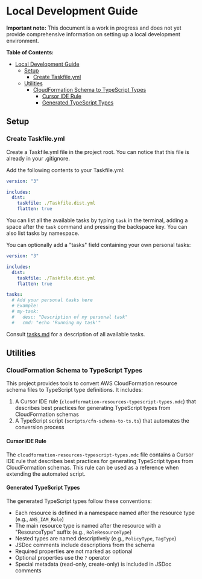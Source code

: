 # Local Development Guide

<!-- TODO: Complete the local development guide -->

**Important note:** This document is a work in progress and does not yet provide comprehensive information on setting up a local development environment.

**Table of Contents:**

- [Local Development Guide](#local-development-guide)
  - [Setup](#setup)
    - [Create Taskfile.yml](#create-taskfileyml)
  - [Utilities](#utilities)
    - [CloudFormation Schema to TypeScript Types](#cloudformation-schema-to-typescript-types)
      - [Cursor IDE Rule](#cursor-ide-rule)
      - [Generated TypeScript Types](#generated-typescript-types)

## Setup

### Create Taskfile.yml

Create a Taskfile.yml file in the project root. You can notice that this file is already in your .gitignore.

Add the following contents to your Taskfile.yml:

```yaml
version: "3"

includes:
  dist:
    taskfile: ./Taskfile.dist.yml
    flatten: true
```

You can list all the available tasks by typing `task` in the terminal, adding a space after the `task` command and pressing the backspace key. You can also list tasks by namespace.

You can optionally add a "tasks" field containing your own personal tasks:

```yaml
version: "3"

includes:
  dist:
    taskfile: ./Taskfile.dist.yml
    flatten: true

tasks:
  # Add your personal tasks here
  # Example:
  # my-task:
  #   desc: "Description of my personal task"
  #   cmd: "echo 'Running my task'"
```

Consult [tasks.md](tasks.md) for a description of all available tasks.

## Utilities

### CloudFormation Schema to TypeScript Types

This project provides tools to convert AWS CloudFormation resource schema files to TypeScript type definitions. It includes:

1. A Cursor IDE rule (`cloudformation-resources-typescript-types.mdc`) that describes best practices for generating TypeScript types from CloudFormation schemas
2. A TypeScript script (`scripts/cfn-schema-to-ts.ts`) that automates the conversion process

#### Cursor IDE Rule

The `cloudformation-resources-typescript-types.mdc` file contains a Cursor IDE rule that describes best practices for generating TypeScript types from CloudFormation schemas. This rule can be used as a reference when extending the automated script.

#### Generated TypeScript Types

The generated TypeScript types follow these conventions:

- Each resource is defined in a namespace named after the resource type (e.g., `AWS_IAM_Role`)
- The main resource type is named after the resource with a "ResourceType" suffix (e.g., `RoleResourceType`)
- Nested types are named descriptively (e.g., `PolicyType`, `TagType`)
- JSDoc comments include descriptions from the schema
- Required properties are not marked as optional
- Optional properties use the `?` operator
- Special metadata (read-only, create-only) is included in JSDoc comments
